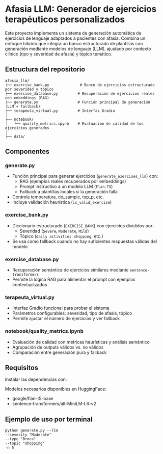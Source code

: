 # Afasia LLM: Generador de ejercicios terapéuticos personalizados

Este proyecto implementa un sistema de generación automática de ejercicios de lenguaje adaptados a pacientes con afasia. Combina un enfoque híbrido que integra un banco estructurado de plantillas con generación mediante modelos de lenguaje (LLM), ajustado por contexto clínico (tipo y severidad de afasia) y tópico temático.

## Estructura del repositorio

```
afasia_llm/
├── exercise_bank.py              # Banco de ejercicios estructurado por severidad y tópico
├── exercise_database.py         # Recuperación de ejercicios reales con embeddings (RAG)
├── generate.py                  # Función principal de generación (LLM + fallback)
├── terapeuta_virtual.py         # Interfaz Gradio
│
├── notebook/
│   └── quality_metrics.ipynb    # Evaluación de calidad de los ejercicios generados
│
├── data/
```

## Componentes

### generate.py

- Función principal para generar ejercicios (`generate_exercises_llm`) con:
  - RAG (ejemplos reales recuperados por embeddings)
  - Prompt instructivo a un modelo LLM (`Flan-T5`)
  - Fallback a plantillas locales si la generación falla
- Controla temperatura, do_sample, top_p, etc.
- Incluye validación heurística (`is_valid_exercise`)

### exercise_bank.py

- Diccionario estructurado (`EXERCISE_BANK`) con ejercicios divididos por:
  - Severidad (`Severe`, `Moderate`, `Mild`)
  - Tópico (`daily activities`, `shopping`, etc.)
- Se usa como fallback cuando no hay suficientes respuestas válidas del modelo

### exercise_database.py

- Recuperación semántica de ejercicios similares mediante `sentence-transformers`
- Permite la lógica RAG para alimentar el prompt con ejemplos contextualizados

### terapeuta_virtual.py

- Interfaz Gradio funcional para probar el sistema
- Parámetros configurables: severidad, tipo de afasia, tópico
- Permite ajustar el número de ejercicios y ver fallback

### notebook/quality_metrics.ipynb

- Evaluación de calidad con métricas heurísticas y análisis semántico
- Agrupación de outputs válidos vs. no válidos
- Comparación entre generación pura y fallback

## Requisitos

Instalar las dependencias con:


Modelos necesarios disponibles en HuggingFace:

- google/flan-t5-base
- sentence-transformers/all-MiniLM-L6-v2

## Ejemplo de uso por terminal

```
python generate.py --llm
--severity "Moderate"
--type "Broca"
--topic "shopping"
-n 5
```

